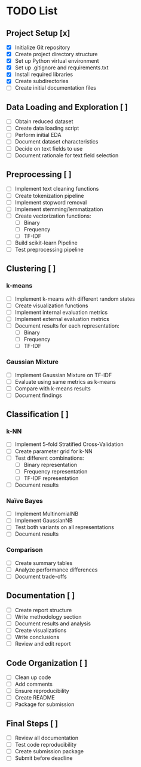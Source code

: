 # TODO List

## Project Setup [x]
- [x] Initialize Git repository
- [x] Create project directory structure
- [x] Set up Python virtual environment
- [x] Set up .gitignore and requirements.txt
- [x] Install required libraries
- [x] Create subdirectories
- [ ] Create initial documentation files

## Data Loading and Exploration [ ]
- [ ] Obtain reduced dataset
- [ ] Create data loading script
- [ ] Perform initial EDA
- [ ] Document dataset characteristics
- [ ] Decide on text fields to use
- [ ] Document rationale for text field selection

## Preprocessing [ ]
- [ ] Implement text cleaning functions
- [ ] Create tokenization pipeline
- [ ] Implement stopword removal
- [ ] Implement stemming/lemmatization
- [ ] Create vectorization functions:
  - [ ] Binary
  - [ ] Frequency
  - [ ] TF-IDF
- [ ] Build scikit-learn Pipeline
- [ ] Test preprocessing pipeline

## Clustering [ ]
### k-means
- [ ] Implement k-means with different random states
- [ ] Create visualization functions
- [ ] Implement internal evaluation metrics
- [ ] Implement external evaluation metrics
- [ ] Document results for each representation:
  - [ ] Binary
  - [ ] Frequency
  - [ ] TF-IDF

### Gaussian Mixture
- [ ] Implement Gaussian Mixture on TF-IDF
- [ ] Evaluate using same metrics as k-means
- [ ] Compare with k-means results
- [ ] Document findings

## Classification [ ]
### k-NN
- [ ] Implement 5-fold Stratified Cross-Validation
- [ ] Create parameter grid for k-NN
- [ ] Test different combinations:
  - [ ] Binary representation
  - [ ] Frequency representation
  - [ ] TF-IDF representation
- [ ] Document results

### Naïve Bayes
- [ ] Implement MultinomialNB
- [ ] Implement GaussianNB
- [ ] Test both variants on all representations
- [ ] Document results

### Comparison
- [ ] Create summary tables
- [ ] Analyze performance differences
- [ ] Document trade-offs

## Documentation [ ]
- [ ] Create report structure
- [ ] Write methodology section
- [ ] Document results and analysis
- [ ] Create visualizations
- [ ] Write conclusions
- [ ] Review and edit report

## Code Organization [ ]
- [ ] Clean up code
- [ ] Add comments
- [ ] Ensure reproducibility
- [ ] Create README
- [ ] Package for submission

## Final Steps [ ]
- [ ] Review all documentation
- [ ] Test code reproducibility
- [ ] Create submission package
- [ ] Submit before deadline 